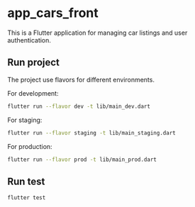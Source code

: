 # app_cars_front

This is a Flutter application for managing car listings and user authentication.

## Run project

The project use flavors for different environments.

For development:

```bash
flutter run --flavor dev -t lib/main_dev.dart
```

For staging:
```bash
flutter run --flavor staging -t lib/main_staging.dart
```

For production:
```bash
flutter run --flavor prod -t lib/main_prod.dart
```

## Run test

```bash
flutter test
```